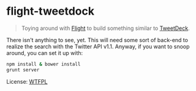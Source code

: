 # flight-tweetdock

> Toying around with [Flight](http://twitter.github.io/flight/) to build
> something similar to [TweetDeck](http://tweetdeck.com/).

There isn't anything to see, yet. This will need some sort of back-end to
realize the search with the Twitter API v1.1. Anyway, if you want to snoop
around, you can set it up with:

```bash
npm install & bower install
grunt server
```

License: [WTFPL](http://www.wtfpl.net/)
